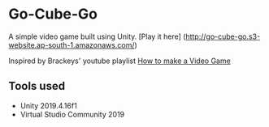 # Go-Cube-Go

A simple video game built using Unity. [Play it here] (http://go-cube-go.s3-website.ap-south-1.amazonaws.com/)

Inspired by Brackeys' youtube playlist [How to make a Video Game](https://www.youtube.com/playlist?list=PLPV2KyIb3jR53Jce9hP7G5xC4O9AgnOuL)

## Tools used
* Unity 2019.4.16f1
* Virtual Studio Community 2019
